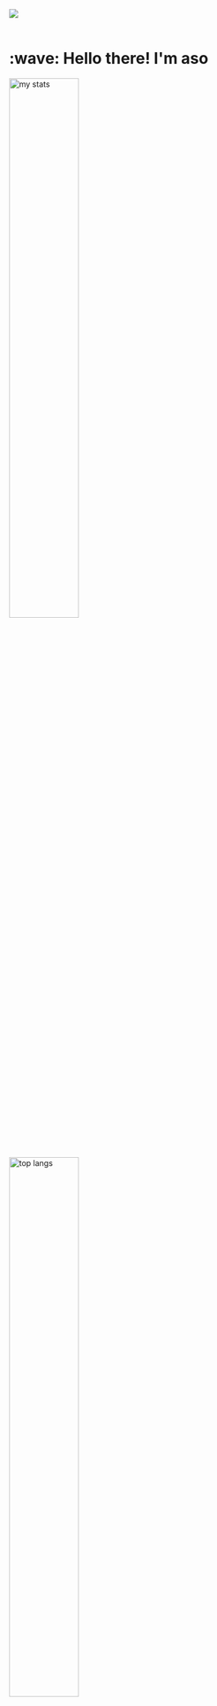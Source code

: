 <img src="https://github.com/Anmol-Baranwal/Cool-GIFs-For-GitHub/assets/74038190/d48893bd-0757-481c-8d7e-ba3e163feae7" />
<br><br>

<h1 align="left" id="macropower-title">:wave: Hello there! I'm aso</h1>
  <img alt="my stats" width="50%" src="https://github-readme-stats.vercel.app/api?username=aso-off&show_icons=true&theme=dracula"/>
  <img alt="top langs" width="50%" src="https://github-readme-stats.vercel.app/api/top-langs/?username=aso-off&layout=compact&theme=dracula"/>

## Info:
```ruby
CONST aso =
{
  pronouns: "He" | "him",
  use-tool: ["Visual_Studio", "JetBrains Family"],
  backend: ["Java", "Python"],
  frontend: ["HTML", "CSS", "JavaScript", "React", "VUE"],
  database: ["MySQL"],
  learning：["C++", "TypeScript", "NodeJS", "NextJS"],
  goal: "unknown"
}
```
<!--START_SECTION:waka-->
![Code Time](http://img.shields.io/badge/Code%20Time-38%20hrs%207%20mins-blue)

![Profile Views](http://img.shields.io/badge/Profile%20Views-1790-blue)

**I'm a Night 🦉** 

```text
🌞 Morning                20 commits          ███░░░░░░░░░░░░░░░░░░░░░░   10.05 % 
🌆 Daytime                61 commits          ████████░░░░░░░░░░░░░░░░░   30.65 % 
🌃 Evening                114 commits         ██████████████░░░░░░░░░░░   57.29 % 
🌙 Night                  4 commits           █░░░░░░░░░░░░░░░░░░░░░░░░   02.01 % 
```


📊 **This Week I Spent My Time On** 

```text
💬 Programming Languages: 
JavaScript               7 mins              ████████░░░░░░░░░░░░░░░░░   32.80 % 
Image (svg)              7 mins              ████████░░░░░░░░░░░░░░░░░   32.74 % 
CSS                      2 mins              ███░░░░░░░░░░░░░░░░░░░░░░   11.95 % 
Git                      2 mins              ███░░░░░░░░░░░░░░░░░░░░░░   11.78 % 
Java                     1 min               █░░░░░░░░░░░░░░░░░░░░░░░░   04.95 % 

🔥 Editors: 
VS Code                  8 mins              ██████████░░░░░░░░░░░░░░░   38.74 % 
PyCharm                  7 mins              █████████░░░░░░░░░░░░░░░░   34.27 % 
WebStorm                 4 mins              ████░░░░░░░░░░░░░░░░░░░░░   17.79 % 
Intellijidea             1 min               █░░░░░░░░░░░░░░░░░░░░░░░░   04.95 % 
Android Studio           0 secs              █░░░░░░░░░░░░░░░░░░░░░░░░   04.25 % 
```


 Last Updated on 27/03/2024 UTC
<!--END_SECTION:waka-->


## Codewars:

![codewars](https://www.codewars.com/users/aso_off/badges/large)

<h2 align="left">Languages-Frameworks-Tools: </h2>
<br/>
<div align="center">
<img src="https://skillicons.dev/icons?i=java,python,javascript,typescript&theme=dark" /><br>
  <img src="https://skillicons.dev/icons?i=html,css,react,vue,bootstrap,nodejs,nextjs,mysql&theme=dark" /><br>
  <img src="https://skillicons.dev/icons?i=vscode,idea,webstorm,git,figma,ps&theme=dark" /><br>
</div>

## Contacts:

me@aso-off.social
